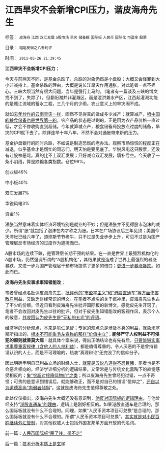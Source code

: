 # 江西旱灾不会新增CPI压力，谐皮海舟先生

标签： `皮海舟` `江西` `双汇发展` `a股市场` `旱灾` `储备粮` `国际板` `人民币` `国际化` `市盈率` `股票` 

目录： `唱唱反调之八卦时评`

时间： `2011-05-26 21:39:45`

**江西旱灾不会新增CPI压力**；

今天与前两天不同，是基金杀跌了，杀跌的对象仍然是小盘股；大概又会怪罪到大小非减持上。基金杀跌的理由，大概是说长江旱灾作用通胀。对此笔者一点不担心。三峡大坝当然有很大问题，当年是强行上马的。（笔者有一篇谈及三峡的博文找不到了，失踪了）。但鄱阳湖并非灌溉区，而是泄洪兼水产区，江西起灌溉功能的是赣江流域的蓄水工程，三几个月的少雨，农业意义上的旱灾闹不成。

就如[去年炒作的云南旱灾一样](../../../2010/4/13/反政府，就是反民主！.md)，固然不见得真的做成多少减产；就算减产，[咱中国的粮食储备也是世界第一的](../../../2010/4/12/云南缺水是没有科学常识的自作自受.md)。农产品的状态是过剩的，正是因为农产品价格一直过低，才会不停收购直到超储。今年就算减点产，粮食储备局投放点过度的储备，旱灾的CPI就下去了。除非连旱十年八年，不然不会对通胀带来新的压力。

基金护盘银行的同时杀跌，不如说是制造恐慌的老办法。观察市场惊慌的程度正在减退，似乎基金才是慌忙的同志们，明天怕是要见底了。华脱风电这只股票，还没有让股神恶骂，真的比不上双汇发展；只好减仓双汇发展，填补亏空。今天收了一条小阴线，算是跌输各类指数。仓位99%。

创业板49%

中小板40%

双汇发展7%

华锐风电3%

资金1%

滞胀当然意味着实体经济环境特别是就业的不妙；但是滞胀并不见得股市泡沫的减少。所谓“胀”就包括了泡沫在内才称之为胀。日本在广场协议后三年见顶；美国今天滞胀已经六年了，道琼斯节节老牛，只不过是失业步步上升，可见不过是为国产管理层反市场经济的过度作为遮掩而已。

A股市场的连续下跌，是管理层长期干预的结果。在一直是世界上最强烈机构化的A股市场，仍然强调所谓的“A股机构化”，其结果就是造成了世界上最强烈的暴涨暴跌，又进一步为国产管理层干预市场提供了更多的借口；[更进一步暴涨暴跌](../../../2007/9/1/中国股市是一个形成最大差价为目的的波段行情的市场.md)。如此而已。

**皮海舟先生实事求事知错能改**；

笔者曾经点名批评皮海舟先生，[批评他的“市盈率主义”和“港股直通车”等方面伤害散户利益](../../../2011/4/27/国际板预期打压.md)，又缺乏财经常识的博文。在笔者不点名的关于疯神里，皮海舟先生也占了不少的份额。但近日看到皮海舟先生批评国际板的新博文，感觉皮先生开窍了。笔者不会收回对皮先生以往的批评，但对于皮先生知错能改的客观作风，表示个人的敬意，[并收回认为皮先生是“无私的五毛”的评语](../../../2010/9/2/疯神演义：最根本的市场“道德”.md)。

经济学的分析观点，本来是见仁见智；专家的观点总是涉及本身的利益，就象米塞斯所指出的，[根本不可能象毛左宣称的那样“价值中立”](../../../2009/5/5/假装无私！专业化打哑迷诡辩的中国式专家.md)；**能够严守人权利益不可侵犯的原则就善莫大焉**！就具体个案来说，得出正确结论也有先有后，[只要能够实事求事尊重客规律（含他人的人权利益](../../../2010/12/17/为什么中国人“开会”永远没有结果？.md)），都是值得尊重的。令人厌恶的不是曾持错误认识的人士，而是不可理喻的，热衷“真理辩论”无完没了的信仰分子。

因此明确申明自已利益立场的财经人士，[就算是五说八道得不忍目睹](../../../2010/3/5/权威同样有胡说八道的平等权力.md)，笔者也是不会恶言相向的。经济学详细分析的逻辑结果，又常常是与传统文化熏陶下的直觉感受相反的；[象“农超对接降低物价”之类](../../../2011/5/17/“农超对接”是猪头进化的.md)；所以皮海舟先生曾经犯过错，一点不奇怪；可贵的是意识到错误后，就能够改正，而不是对自已的错误“信仰之”，[还自以为道德高尚“向弱者倾斜](../../../2011/1/27/“向弱者倾斜＝向弱者投资”造就“全民弱者”.md)”。这就是皮海舟先生值得尊敬之处。

此处仅仅指出，皮海舟先生大概还没有意识到，[他反对国际板的逻辑理由](../../../2011/5/25/人民币国际板是“藏富于外，藏汇于外”.md)，与他曾经支持“[港股直通车”的理由](../../../2007/10/5/港股直通车预期已经揭示了两地股市同时崩盘的捷径.md)，逻辑上是刚好相反的。如果港股直通车是合理的，那么国际板就没有什么不合理的。同理，如果“人民币资本项目可兑换”是合理的，那么国际板就没有什么不合理的。所谓“人民币资本项目可兑换”，[其实就是对小民百姓继续外汇管制](../../../2011/5/25/人民币国际板“圈了钱，带不走”.md)，对其他权威人士包括外国友邦单方面开放的代名词。



前一篇：[人民币国际板“圈了钱，带不走”](../../../2011/5/25/人民币国际板“圈了钱，带不走”.md)

后一篇：[技术分析本质上是玄学](../../../2011/5/26/技术分析本质上是玄学.md)